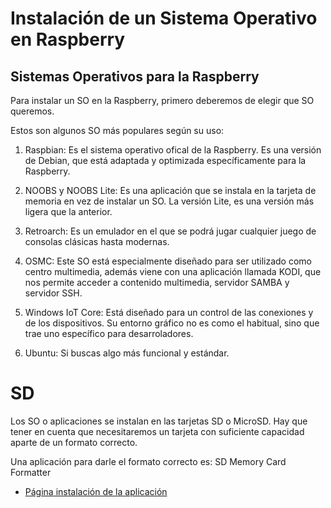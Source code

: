 # Instalación de un Sistema Operativo en Raspberry

## Sistemas Operativos para la Raspberry

Para instalar un SO en la Raspberry, primero deberemos de elegir que SO queremos.

Estos son algunos SO más populares según su uso:

  1. Raspbian: Es el sistema operativo ofical de la Raspberry. Es una versión de Debian, que está adaptada y optimizada específicamente para la Raspberry.

  2. NOOBS y NOOBS Lite: Es una aplicación que se instala en la tarjeta de memoria en vez de instalar un SO. La versión Lite, es una versión más ligera que la anterior.

  3. Retroarch: Es un emulador en el que se podrá jugar cualquier juego de consolas clásicas hasta modernas.

  4. OSMC: Este SO está especialmente diseñado para ser utilizado como centro multimedia, además viene con una aplicación llamada KODI, que nos permite acceder a contenido multimedia, servidor SAMBA y servidor SSH.

  5. Windows IoT Core: Está diseñado para un control de las conexiones y de los dispositivos. Su entorno gráfico no es como el habitual, sino que trae uno específico para desarroladores.

  6. Ubuntu: Si buscas algo más funcional y estándar.

# SD

Los SO o aplicaciones se instalan en las tarjetas SD o MicroSD. Hay que tener en cuenta que necesitaremos un tarjeta con suficiente capacidad aparte de un formato correcto.

Una aplicación para darle el formato correcto es: SD Memory Card Formatter

- [Página instalación de la aplicación](https://www.sdcard.org/downloads/formatter/)



